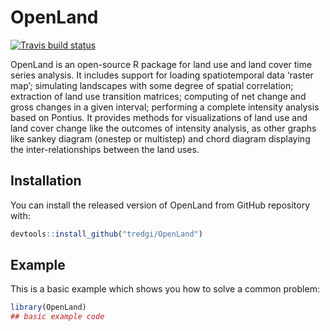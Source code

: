 
<!-- README.md is generated from README.Rmd. Please edit that file -->

# OpenLand

<!-- badges: start -->

[![Travis build
status](https://travis-ci.com/tredgi/OpenLand.svg?branch=master)](https://travis-ci.com/tredgi/OpenLand)
<!-- badges: end -->

OpenLand is an open-source R package for land use and land cover time
series analysis. It includes support for loading spatiotemporal
data ‘raster map’; simulating landscapes with some degree of spatial
correlation; extraction of land use transition matrices; computing of
net change and gross changes in a given interval; performing a complete
intensity analysis based on Pontius. It provides methods for
visualizations of land use and land cover change like the outcomes of
intensity analysis, as other graphs like sankey diagram (onestep or
multistep) and chord diagram displaying the inter-relationships between
the land uses.

## Installation

You can install the released version of OpenLand from GitHub repository
with:

``` r
devtools::install_github("tredgi/OpenLand")
```

## Example

This is a basic example which shows you how to solve a common problem:

``` r
library(OpenLand)
## basic example code
```

